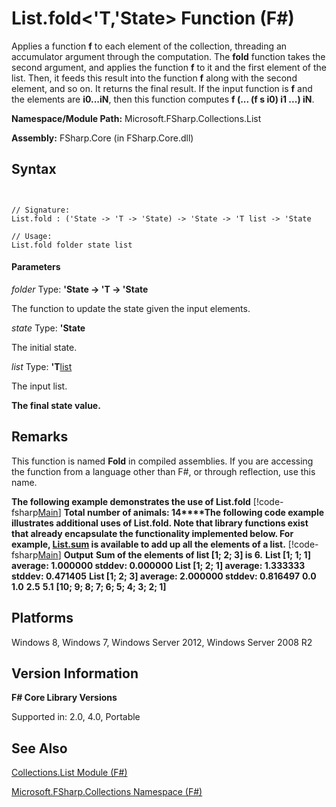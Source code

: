 # List.fold<'T,'State> Function (F#)

Applies a function **f** to each element of the collection, threading an accumulator argument through the computation. The **fold** function takes the second argument, and applies the function **f** to it and the first element of the list. Then, it feeds this result into the function **f** along with the second element, and so on. It returns the final result. If the input function is **f** and the elements are **i0...iN**, then this function computes **f (... (f s i0) i1 ...) iN**.

**Namespace/Module Path:** Microsoft.FSharp.Collections.List

**Assembly:** FSharp.Core (in FSharp.Core.dll)


## Syntax


```


// Signature:
List.fold : ('State -> 'T -> 'State) -> 'State -> 'T list -> 'State

// Usage:
List.fold folder state list

```



#### Parameters
*folder*
Type: **'State -&gt; 'T -&gt; 'State**


The function to update the state given the input elements.


*state*
Type: **'State**


The initial state.


*list*
Type: **'T**[list](http://msdn.microsoft.com/en-us/library/c627b668-477b-4409-91ed-06d7f1b3e4a7)


The input list.



**The final state value.**
## Remarks
This function is named **Fold** in compiled assemblies. If you are accessing the function from a language other than F#, or through reflection, use this name.

**The following example demonstrates the use of List.fold**
[!code-fsharp[Main](snippets/fssamples101/snippet3006.fs)]
**Total number of animals: 14****The following code example illustrates additional uses of List.fold. Note that library functions exist that already encapsulate the functionality implemented below. For example, [List.sum](http://msdn.microsoft.com/en-us/library/54d47fe3-5ecf-4883-beb5-e915342a17f9) is available to add up all the elements of a list.**
[!code-fsharp[Main](snippets/fslists/snippet27.fs)]
**Output**
**Sum of the elements of list [1; 2; 3] is 6.**
**List [1; 1; 1] average: 1.000000 stddev: 0.000000**
**List [1; 2; 1] average: 1.333333 stddev: 0.471405**
**List [1; 2; 3] average: 2.000000 stddev: 0.816497**
**0.0**
**1.0**
**2.5**
**5.1**
**[10; 9; 8; 7; 6; 5; 4; 3; 2; 1]**
## Platforms
Windows 8, Windows 7, Windows Server 2012, Windows Server 2008 R2


## Version Information
**F# Core Library Versions**

Supported in: 2.0, 4.0, Portable


## See Also
[Collections.List Module &#40;F&#35;&#41;](Collections.List+Module+%28FSharp%29.md)

[Microsoft.FSharp.Collections Namespace &#40;F&#35;&#41;](Microsoft.FSharp.Collections+Namespace+%28FSharp%29.md)

